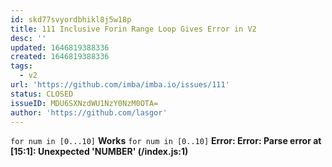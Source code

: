 ```yaml
---
id: skd77svyordbhikl8j5w18p
title: 111 Inclusive Forin Range Loop Gives Error in V2
desc: ''
updated: 1646819388336
created: 1646819388336
tags:
  - v2
url: 'https://github.com/imba/imba.io/issues/111'
status: CLOSED
issueID: MDU6SXNzdWU1NzY0NzM0OTA=
author: 'https://github.com/lasgor'
---
```

`for num in [0...10]` **Works**
`for num in [0..10]` **Error: Error: Parse error at [15:1]: Unexpected 'NUMBER' (/index.js:1)**
